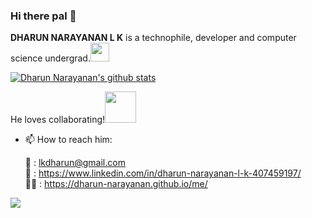 ### Hi there pal 👋



**DHARUN NARAYANAN L K** is a technophile, developer and computer science undergrad.<img src="https://media.giphy.com/media/WUlplcMpOCEmTGBtBW/giphy.gif" width="30"/>  

<!--
[![Top Langs](https://github-readme-stats.vercel.app/api/top-langs/?username=dharun-narayanan&theme=dark&layout=compact)](https://github.com/dharun-narayanan/github-readme-stats)
-->

[![Dharun Narayanan's github stats](https://github-readme-stats.vercel.app/api?username=dharun-narayanan&include_all_commits=true&count_private=true&show_icons=true&theme=monokai)](https://github.com/dharun-narayanan/github-readme-stats)

He loves collaborating!<img src="https://media.giphy.com/media/LnQjpWaON8nhr21vNW/giphy.gif" width="50"/>
- 📫 How to reach him:
  
  :email: : [lkdharun@gmail.com](mailto:lkdharun@gmail.com)               
  :briefcase: : https://www.linkedin.com/in/dharun-narayanan-l-k-407459197/ <br />
  :man_technologist: : https://dharun-narayanan.github.io/me/





![](https://komarev.com/ghpvc/?username=dharun-narayanan&color=brightgreen&style=flat-square)
<!--
Here are some ideas to get you started:
✨ _special_ ✨ repository because its `README.md` (this file) appears on your GitHub profile.
- 🔭 I’m currently working on ...
- 🌱 I’m currently learning ...
- 👯 I’m looking to collaborate on ...
- 🤔 I’m looking for help with ...
- 💬 Ask me about ...
- 📫 How to reach me: ...
- 😄 Pronouns: ...
- ⚡ Fun fact: ...
-->

